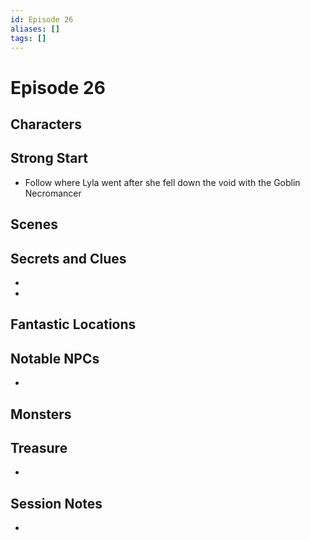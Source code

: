 ```yaml
---
id: Episode 26
aliases: []
tags: []
---
```


# Episode 26

## Characters

## Strong Start
- Follow where Lyla went after she fell down the void with the Goblin Necromancer

## Scenes

## Secrets and Clues

- 
- 


## Fantastic Locations


## Notable NPCs

- 

## Monsters


## Treasure

- 

## Session Notes

-
